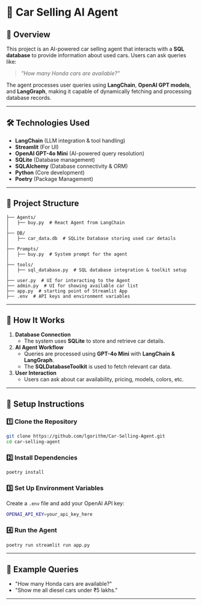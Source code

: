 # 🚗 Car Selling AI Agent

## 📌 Overview

This project is an AI-powered car selling agent that interacts with a **SQL database** to provide information about used cars. Users can ask queries like:

> *"How many Honda cars are available?"*

The agent processes user queries using **LangChain**, **OpenAI GPT models**, and **LangGraph**, making it capable of dynamically fetching and processing database records.

---

## 🛠️ Technologies Used

- **LangChain** (LLM integration & tool handling)
- **Streamlit** (For UI)
- **OpenAI GPT-4o Mini** (AI-powered query resolution)
- **SQLite** (Database management)
- **SQLAlchemy** (Database connectivity & ORM)
- **Python** (Core development)
- **Poetry** (Package Management)

---

## 📂 Project Structure

```
├── Agents/
│   ├── buy.py  # React Agent from LangChain
│
├── DB/
│   ├── car_data.db  # SQLite Database storing used car details
│
├── Prompts/
│   ├── buy.py  # System prompt for the agent
│
├── tools/
│   ├── sql_database.py  # SQL database integration & toolkit setup
│
├── user.py  # UI for interacting to the Agent
├── admin.py  # UI for showing available car list
├── app.py  # starting point of Streamlit App 
├── .env  # API keys and environment variables
```

---

## 🚀 How It Works

1. **Database Connection**
   - The system uses **SQLite** to store and retrieve car details.
2. **AI Agent Workflow**
   - Queries are processed using **GPT-4o Mini** with **LangChain & LangGraph**.
   - The **SQLDatabaseToolkit** is used to fetch relevant car data.
3. **User Interaction**
   - Users can ask about car availability, pricing, models, colors, etc.

---

## 🔧 Setup Instructions

### 1️⃣ Clone the Repository

```bash
git clone https://github.com/lgorithm/Car-Selling-Agent.git
cd car-selling-agent
```

### 2️⃣ Install Dependencies

```bash
poetry install
```

### 3️⃣ Set Up Environment Variables

Create a `.env` file and add your OpenAI API key:

```bash
OPENAI_API_KEY=your_api_key_here
```

### 4️⃣ Run the Agent

```bash
poetry run streamlit run app.py
```

---

## 📌 Example Queries

- "How many Honda cars are available?"
- "Show me all diesel cars under ₹5 lakhs."
---


